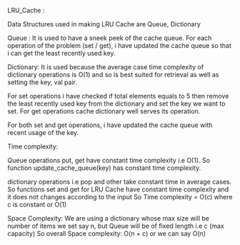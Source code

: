 LRU_Cache :

Data Structures used in making LRU Cache are Queue, Dictionary

Queue : It is used to have a sneek peek of the cache queue. For each operation of the problem (set / get), i have updated the cache queue so that i can get the least recently used key.

Dictionary: It is used because the average case time complexity of dictionary operations is O(1) and so is best suited for retrieval as well as setting the key, val pair.

For set operations i have checked if total elements equals to 5 then remove the least recently used key from the dictionary and set the key we want to set. For get operations cache dictionary well serves its operation.

For both set and get operations, i have updated the cache queue with recent usage of the key.

Time complexity:

Queue operations put, get have constant time complexity i.e O(1). So function update_cache_queue(key) has constant time complexity.

dictionary operations i.e pop and other take constant time in average cases. So functions set and get for LRU Cache have constant time complexity and it does not changes according to the input
So Time complexity =  O(c) where c is constant or O(1)

Space Complexity:  We are using a dictionary whose max size will be number of items we set say n, but Queue will be of fixed length i.e c (max capacity)
So overall Space complexity: O(n + c) or we can say O(n)